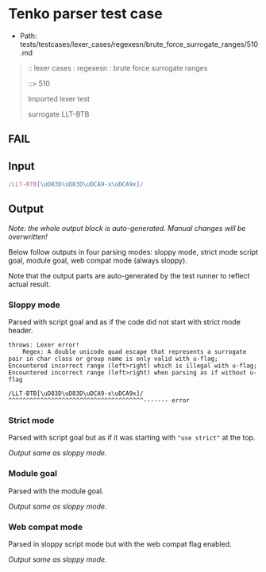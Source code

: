 # Tenko parser test case

- Path: tests/testcases/lexer_cases/regexesn/brute_force_surrogate_ranges/510.md

> :: lexer cases : regexesn : brute force surrogate ranges
>
> ::> 510
>
> Imported lexer test
>
> surrogate LLT-BTB

## FAIL

## Input

`````js
/LLT-BTB[\uD83D\uD83D\uDCA9-x\uDCA9x]/
`````

## Output

_Note: the whole output block is auto-generated. Manual changes will be overwritten!_

Below follow outputs in four parsing modes: sloppy mode, strict mode script goal, module goal, web compat mode (always sloppy).

Note that the output parts are auto-generated by the test runner to reflect actual result.

### Sloppy mode

Parsed with script goal and as if the code did not start with strict mode header.

`````
throws: Lexer error!
    Regex: A double unicode quad escape that represents a surrogate pair in char class or group name is only valid with u-flag; Encountered incorrect range (left>right) which is illegal with u-flag; Encountered incorrect range (left>right) when parsing as if without u-flag

/LLT-BTB[\uD83D\uD83D\uDCA9-x\uDCA9x]/
^^^^^^^^^^^^^^^^^^^^^^^^^^^^^^^^^^^^^^------- error
`````

### Strict mode

Parsed with script goal but as if it was starting with `"use strict"` at the top.

_Output same as sloppy mode._

### Module goal

Parsed with the module goal.

_Output same as sloppy mode._

### Web compat mode

Parsed in sloppy script mode but with the web compat flag enabled.

_Output same as sloppy mode._
